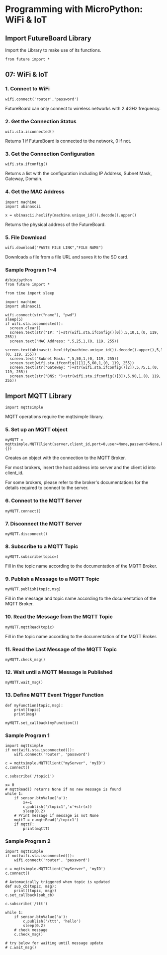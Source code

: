 # Programming with MicroPython: WiFi & IoT

## Import FutureBoard Library

Import the Library to make use of its functions.

    from future import *
    
## 07:  WiFi & IoT

### 1. Connect to WiFi

    wifi.connect('router','password')
    
FutureBoard can only connect to wireless networks with 2.4GHz frequency.

### 2. Get the Connection Status

    wifi.sta.isconnected()
    
Returns 1 if FutureBoard is connected to the network, 0 if not.

### 3. Get the Connection Configuration

    wifi.sta.ifconfig()
    
Returns a list with the configuration including IP Address, Subnet Mask, Gateway, Domain.
    
### 4. Get the MAC Address
    
    import machine
    import ubinascii

    x = ubinascii.hexlify(machine.unique_id()).decode().upper()
    
Returns the physical address of the FutureBoard.

### 5. File Download

    wifi.download("PASTE FILE LINK","FILE NAME")

Downloads a file from a file URL and saves it to the SD card.

### Sample Program 1~4

    #/bin/python
    from future import *

    from time import sleep
    
    import machine
    import ubinascii

    wifi.connect(str("name"), "pwd")
    sleep(5)
    if wifi.sta.isconnected():
      screen.clear()
      screen.text(str("IP: ")+str(wifi.sta.ifconfig()[0]),5,10,1,(0, 119, 255))
      screen.text("MAC Address: ",5,25,1,(0, 119, 255))
      screen.text(ubinascii.hexlify(machine.unique_id()).decode().upper(),5,35,1,(0, 119, 255))
      screen.text("Subnet Mask: ",5,50,1,(0, 119, 255))
      screen.text(wifi.sta.ifconfig()[1],5,60,1,(0, 119, 255))
      screen.text(str("Gateway: ")+str(wifi.sta.ifconfig()[2]),5,75,1,(0, 119, 255))
      screen.text(str("DNS: ")+str(wifi.sta.ifconfig()[3]),5,90,1,(0, 119, 255))

## Import MQTT Library

    import mqttsimple
    
MQTT operations require the mqttsimple library.
    
### 5. Set up an MQTT object

    myMQTT = mqttsimple.MQTTClient(server,client_id,port=0,user=None,password=None,keepalive=0,ssl=False,ssl_params={})

Creates an object with the connection to the MQTT Broker.

For most brokers, insert the host address into server and the client id into client_id.

For some brokers, please refer to the broker's documentations for the details required to connect to the server.
    
### 6. Connect to the MQTT Server

    myMQTT.connect()

### 7. Disconnect the MQTT Server

    myMQTT.disconnect()
    
### 8. Subscribe to a MQTT Topic
    
    myMQTT.subscribe(topic=)
    
Fill in the topic name according to the documentation of the MQTT Broker.

### 9. Publish a Message to a MQTT Topic

    myMQTT.publish(topic,msg)
    
Fill in the message and topic name according to the documentation of the MQTT Broker.

### 10. Read the Message from the MQTT Topic

    myMQTT.mqttRead(topic)

Fill in the topic name according to the documentation of the MQTT Broker.

### 11. Read the Last Message of the MQTT Topic

    myMQTT.check_msg()
    
### 12. Wait until a MQTT Message is Published

    myMQTT.wait_msg()
    
### 13. Define MQTT Event Trigger Function


    def myFunction(topic,msg):
        print(topic)
        print(msg)

    myMQTT.set_callback(myFunction())

### Sample Program 1
    
    import mqttsimple
    if not(wifi.sta.isconnected()):
        wifi.connect('router', 'password') 
    
    c = mqttsimple.MQTTClient("myServer", 'myID')
    c.connect() 

    c.subscribe('/topic1')
    
    x= 0
    # mqttRead() returns None if no new message is found
    while 1:
        if sensor.btnValue('a'):
            x+=1
            c.publish('/topic1','x'+str(x))
            sleep(0.2)
        # Print message if message is not None
        mqttT = c.mqttRead('/topic1')
        if mqttT:
            print(mqttT)

### Sample Program 2

    import mqttsimple
    if not(wifi.sta.isconnected()):
        wifi.connect('router', 'password') 
    
    c = mqttsimple.MQTTClient("myServer", 'myID')
    c.connect() 
    
    # Automacically triggered when topic is updated
    def sub_cb(topic, msg):
        print((topic, msg))   
    c.set_callback(sub_cb)
        
    c.subscribe('/ttt')
    
    while 1:
        if sensor.btnValue('a'):
            c.publish('/ttt', 'hello')
            sleep(0.2)
        # check message
        c.check_msg()
    
    # try below for waiting until message update
    # c.wait_msg()

